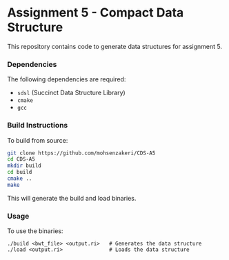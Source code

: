 # Assignment 5 - Compact Data Structure

This repository contains code to generate data structures for assignment 5.

### Dependencies
The following dependencies are required:
- `sdsl` (Succinct Data Structure Library)
- `cmake`
- `gcc`

### Build Instructions
To build from source:

```bash
git clone https://github.com/mohsenzakeri/CDS-A5
cd CDS-A5
mkdir build
cd build
cmake ..
make
```

This will generate the build and load binaries.

### Usage

To use the binaries:

```
./build <bwt_file> <output.ri>   # Generates the data structure
./load <output.ri>               # Loads the data structure
```

